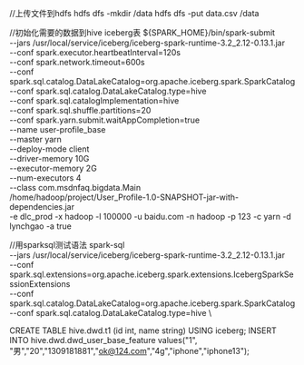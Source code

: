 //上传文件到hdfs
hdfs dfs -mkdir /data
hdfs dfs -put data.csv /data

//初始化需要的数据到hive iceberg表
${SPARK_HOME}/bin/spark-submit \
--jars /usr/local/service/iceberg/iceberg-spark-runtime-3.2_2.12-0.13.1.jar \
--conf spark.executor.heartbeatInterval=120s \
--conf spark.network.timeout=600s \
--conf spark.sql.catalog.DataLakeCatalog=org.apache.iceberg.spark.SparkCatalog \
--conf spark.sql.catalog.DataLakeCatalog.type=hive \
--conf spark.sql.catalogImplementation=hive \
--conf spark.sql.shuffle.partitions=20 \
--conf spark.yarn.submit.waitAppCompletion=true \
--name user-profile_base \
--master yarn \
--deploy-mode client \
--driver-memory 10G \
--executor-memory 2G \
--num-executors 4 \
--class com.msdnfaq.bigdata.Main \
/home/hadoop/project/User_Profile-1.0-SNAPSHOT-jar-with-dependencies.jar \
-e dlc_prod -x hadoop -l 100000 -u baidu.com -n hadoop -p 123 -c yarn -d lynchgao -a true

 //用sparksql测试语法
 spark-sql \
   --jars /usr/local/service/iceberg/iceberg-spark-runtime-3.2_2.12-0.13.1.jar \
   --conf spark.sql.extensions=org.apache.iceberg.spark.extensions.IcebergSparkSessionExtensions \
   --conf spark.sql.catalog.DataLakeCatalog=org.apache.iceberg.spark.SparkCatalog \
   --conf spark.sql.catalog.DataLakeCatalog.type=hive \
  
  
CREATE TABLE hive.dwd.t1 (id int, name string) USING iceberg;
INSERT INTO hive.dwd.dwd_user_base_feature values("1", "男","20","1309181881","ok@124.com","4g","iphone","iphone13");